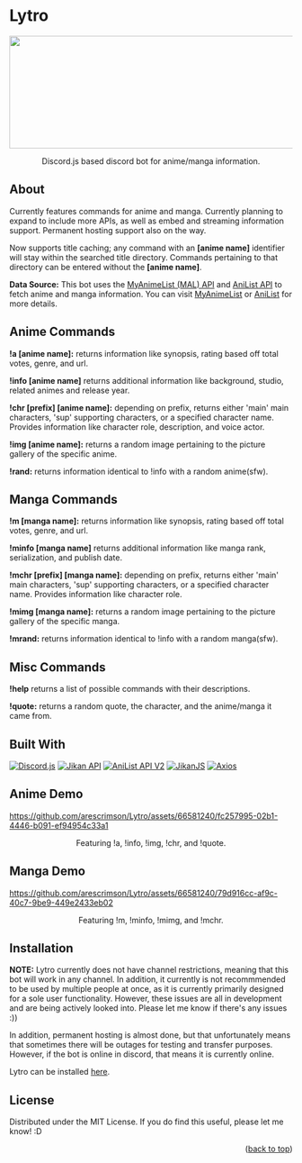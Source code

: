 # Lytro
<div style="text-align:center">
<img src="https://github.com/arescrimson/Lytro/blob/master/media/newbanner.jpg" alt="" width="1500" height="200">
</div>

<p align="center"> Discord.js based discord bot for anime/manga information.</p>

<!-- PROJECT ABOUT !-->
## About

Currently features commands for anime and manga. Currently planning to expand to include more APIs, as well as embed and streaming information support. Permanent hosting support also on the way. 

Now supports title caching; any command with an **[anime name]** identifier will stay within the searched title directory. Commands pertaining to that directory can be entered without the **[anime name]**.

**Data Source:** This bot uses the [MyAnimeList (MAL) API](https://myanimelist.net/apiconfig/references/api/v2) and [AniList API](https://anilist.gitbook.io/anilist-apiv2-docs/) to fetch anime and manga information. You can visit [MyAnimeList](https://myanimelist.net/) or [AniList](https://anilist.co/) for more details.

## Anime Commands

**!a [anime name]:** returns information like synopsis, rating based off total votes, genre, and url. 

**!info [anime name]** returns additional information like background, studio, related animes and release year. 

**!chr [prefix] [anime name]:** depending on prefix, returns either 'main' main characters, 'sup' supporting characters, or a specified character name. Provides information like character role, description, and voice actor. 

**!img [anime name]:** returns a random image pertaining to the picture gallery of the specific anime. 

**!rand:** returns information identical to !info with a random anime(sfw).

## Manga Commands

**!m [manga name]:** returns information like synopsis, rating based off total votes, genre, and url. 

**!minfo [manga name]** returns additional information like manga rank, serialization, and publish date. 

**!mchr [prefix] [manga name]:** depending on prefix, returns either 'main' main characters, 'sup' supporting characters, or a specified character name. Provides information like character role.

**!mimg [manga name]:** returns a random image pertaining to the picture gallery of the specific manga. 

**!mrand:** returns information identical to !info with a random manga(sfw).

## Misc Commands

**!help** returns a list of possible commands with their descriptions. 

**!quote:** returns a random quote, the character, and the anime/manga it came from. 

## Built With 

[![Discord.js](https://img.shields.io/badge/Discord.js-v15.0.0-blue.svg)](https://discord.js.org/) [![Jikan API](https://img.shields.io/badge/Jikan%20API-Latest-green.svg)](https://docs.api.jikan.moe/) [![AniList API V2](https://img.shields.io/badge/AniList%20API%20V2-v2.8.0-green.svg)](https://docs.api.jikan.moe/) [![JikanJS](https://img.shields.io/badge/JikanJS-v4.0.0-blue.svg)](https://github.com/rizzzigit/jikan4.js) [![Axios](https://img.shields.io/badge/Axios-v1.5.0-blue)](https://github.com/axios/axios)

## Anime Demo 

https://github.com/arescrimson/Lytro/assets/66581240/fc257995-02b1-4446-b091-ef94954c33a1

<p align="center"> Featuring !a, !info, !img, !chr, and !quote.</p>

## Manga Demo

https://github.com/arescrimson/Lytro/assets/66581240/79d916cc-af9c-40c7-9be9-449e2433eb02

<p align="center"> Featuring !m, !minfo, !mimg, and !mchr.</p>

## Installation 

**NOTE:** Lytro currently does not have channel restrictions, meaning that this bot will work in any channel. In addition, it currently is not recommmended to be used by multiple people at once, as it is currently primarily designed for a sole user functionality. However, these issues are all in development and are being actively looked into. Please let me know if there's any issues :)) 

In addition, permanent hosting is almost done, but that unfortunately means that sometimes there will be outages for testing and transfer purposes. However, if the bot is online in discord, that means it is currently online. 

Lytro can be installed [here](https://discord.com/api/oauth2/authorize?client_id=1149915243791794186&permissions=59456&scope=bot). 

<!-- LICENSE -->
## License

Distributed under the MIT License. If you do find this useful, please let me know! :D 

<p align="right">(<a href="#readme-top">back to top</a>)</p>
